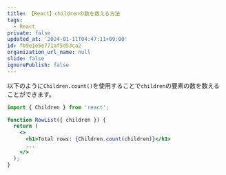 ```yaml
---
title: 【React】childrenの数を数える方法
tags:
  - React
private: false
updated_at: '2024-01-11T04:47:11+09:00'
id: fb9e1e5e771af5d53ca2
organization_url_name: null
slide: false
ignorePublish: false
---
```

以下のように`Children.count()`を使用することで`children`の要素の数を数えることができます。

```jsx
import { Children } from 'react';

function RowList({ children }) {
  return (
    <>
      <h1>Total rows: {Children.count(children)}</h1>
      ...
    </>
  );
}
```
